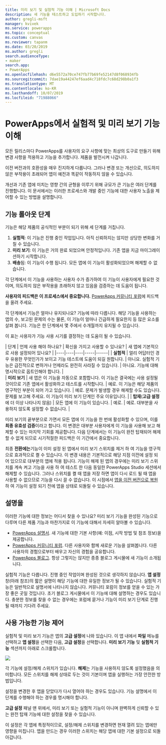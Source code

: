 ```yaml
---
title: 미리 보기 및 실험적 기능 이해 | Microsoft Docs
description: 새 기능을 테스트하고 도입하기 시작합니다.
author: gregli-msft
manager: kvivek
ms.service: powerapps
ms.topic: conceptual
ms.custom: canvas
ms.reviewer: tapanm
ms.date: 03/20/2019
ms.author: gregli
search.audienceType:
- maker
search.app:
- PowerApps
ms.openlocfilehash: d6e5572a70ce747fb77b69fe52147d8f068934fb
ms.sourcegitcommit: 7dae19a44247ef6aad4c718fdc7c68d298b0a1f3
ms.translationtype: MT
ms.contentlocale: ko-KR
ms.lasthandoff: 10/07/2019
ms.locfileid: "71988066"
---
```

# <a name="understand-experimental-and-preview-features-in-powerapps"></a>PowerApps에서 실험적 및 미리 보기 기능 이해

모든 릴리스마다 PowerApps를 사용자의 요구 사항에 맞는 최상의 도구로 만들기 위해 변경 사항을 적용하고 기능을 추가합니다. 제품을 발전시켜 나갑니다.  

이전 버전과의 호환성을 매우 진지하게 다룹니다. 그러나 변경 또는 개선으로, 의도하지 않은 부작용이 초래되어 앱이 예전과 똑같이 작동하지 않을 수 있습니다.

개선과 기존 앱에 미치는 영향 간의 균형을 이루기 위해 규모가 큰 기능은 여러 단계를 진행합니다. 이 문서에서는 이러한 프로세스와 개발 중인 기능에 대한 사용자 노출을 제어할 수 있는 방법을 설명합니다.

## <a name="feature-roll-out-stages"></a>기능 롤아웃 단계

기능은 해당 제품의 공식적인 부분이 되기 위해 세 단계를 거칩니다.

1. **실험적**:  이 기능은 진행 중인 작업입니다. 아직 신뢰하지는 않지만 상당한 변화를 거칠 수 있습니다.
1. **미리 보기**:  이 기능은 거의 완료 되었으며 안정적입니다. 기존 앱을 지금 마이그레이션하기 시작합니다.
1. **배송**됨:  이 기능이 수행 됩니다. 모든 앱에 이 기능이 활성화되었으며 해제할 수 없습니다.

각 단계에서 이 기능을 사용하는 사용자 수가 증가하여 이 기능이 사용자에게 필요한 것이며, 의도하지 않은 부작용을 초래하지 않고 있음을 검증하는 데 도움이 됩니다.

**사용자의 피드백은 이 프로세스에서 중요합니다.**  [PowerApps 커뮤니티 포럼](https://powerusers.microsoft.com/t5/PowerApps-Community/ct-p/PowerApps1)에 피드백을 올려 주세요.

각 단계에서 기능은 얼마나 유지되나요? 기능에 따라 다릅니다. 해당 기능을 사용하는 앱의 수, 보고된 문제의 수는 물론, 이 기능이 얼마나 긴급하게 필요한지 등 많은 요소를 살펴 봅니다. 기능은 한 단계에서 몇 주에서 수개월까지 유지될 수 있습니다.

이 표는 사용자가 기능 사용 시기를 결정하는 데 도움이 될 수 있습니다. 

| 단계 | 언제 사용 해야 하나요? | 확신을 가지고 사용할 수 있나요? | 새 앱에 기본적으로 사용 설정되어 있나요? | 
|----|----|----|-----|------|
| **실험적** | 얼리 어답터인 경우 유용한 무엇인가가 보이고 기능 테스트에 도움이 되길 원합니다. | 아니요.  실험적 기능은 급진적으로 변하거나 언제라도 완전히 사라질 수 있습니다. | 아니요. 기능에 대해 명시적으로 옵트인해야 합니다.  |  
| **미리 보기** | 새 앱은 이 기능을 자동으로 포함합니다.  이 기능은 결국에는 사용 설정될 것이므로 기존 앱에서 활성화하고 테스트를 시작합니다. | 예로. 이 기능은 해당 제품의 영구적인 부분이 되어 가고 있습니다.  | 예로. 문제가 발생할 경우 해제할 수도 있습니다.  문제를 보고해 주세요. 이 기능이 미리 보기 단계인 주요 이유입니다. | 
| **탑재**(**고급 설정**에 더 이상 나타나지 않음) | 모든 앱에 이 기능이 있습니다. | 예로. | 예로.  대부분을 사용하지 않도록 설정할 수 없습니다.  |  

미리 보기의 끝부분으로 가면서 모든 앱에 이 기능을 한 번에 활성화할 수 있으며, 이를 **최종 유효성 검증**이라고 합니다.  이 변경은 대부분 사용자에게 이 기능을 사용해 보고 해제할 수 있는 마지막 기회를 제공합니다. 다음 단계에서는 이 기능이 완전 탑재되어 해제할 수 없게 되므로 시기적절한 피드백은 이 기간에서 중요합니다.

최종 **전환에는**기능이 이미 설정 된 앱에서 미리 보기 스위치를 제거 하 여 기능을 영구적으로 효과적으로 켤 수 있습니다. 이 변경 내용은 기본적으로 해당 지점 이전에 설정 되어 있으므로 대부분의 앱에 적용 됩니다. 기능이 해제 된 앱의 경우에는 미리 보기 스위치를 계속 켜고 기능을 사용 하 여 테스트 한 다음 동일한 PowerApps Studio 세션에서 해제할 수 있습니다. 그러나 스위치를 켤 때 앱을 저장 하면 앱이 다시 로드 될 때 앱을 사용할 수 없으므로 기능을 다시 끌 수 없습니다. 이 시점에서 [앱을 이전 버전으로 복원](restore-an-app.md) 하 여 기능이 설정 되기 전에 앱을 상태로 되돌릴 수 있습니다.

## <a name="documentation"></a>설명을

이러한 기능에 대한 정보는 어디서 찾을 수 있나요?  미리 보기 기능을 완성된 기능으로 다루며 다른 제품 기능과 마찬가지로 이 기능에 대해서 자세히 알아볼 수 있습니다. 
- [PowerApps 설명서](https://docs.microsoft.com/powerapps/maker/canvas-apps/getting-started). 새 기능에 대한 기본 사항(예: 이점, 시작 방법 및 참조 정보)을 제공합니다.
- [PowerApps 커뮤니티 포럼](https://powerusers.microsoft.com/t5/PowerApps-Community/ct-p/PowerApps1).  다른 사용자와 함께 새로운 기능을 살펴봅니다. 다른 사용자의 경험으로부터 배우고 자신의 경험을 공유합니다.
- [PowerApps 블로그](https://powerapps.microsoft.com/blog/).  항상 그렇지는 않지만 종종 블로그 게시물에 새 기능이 소개됩니다.

실험적 기능은 다릅니다.  진행 중인 작업이며 완성된 것으로 생각하지 않습니다. **앱 설정** 창(아래 참조)의 짧은 설명이 해당 기능에 대한 유일한 정보가 될 수 있습니다. 실험적 기능은 일반적으로 설명서에 나타나지 않습니다. 커뮤니티 포럼이 정보를 얻을 수 있는 가장 좋은 곳일 것입니다.  초기 블로그 게시물에서 이 기능에 대해 설명하는 경우도 있습니다.  충분한 정보를 찾을 수 없는 경우에는 포럼에 묻거나 기능이 미리 보기 단계로 진행될 때까지 기다려 주세요.

## <a name="controlling-which-features-are-enabled"></a>사용 가능한 기능 제어

실험적 및 미리 보기 기능은 앱의 **고급 설정**에 나와 있습니다.  이 앱 내에서 **파일** 메뉴를 선택하고 **앱 설정**을 선택한 다음, **고급 설정**을 선택합니다. **미리 보기 기능** 및 **실험적 기능** 섹션까지 아래로 스크롤합니다.

![](media/working-with-experimental/advanced-settings.png)

각 기능에 설정/해제 스위치가 있습니다.  **해제**는 기능을 사용하지 않도록 설정했음을 의미합니다.  모든 스위치를 해제 상태로 두는 것이 기본이며 앱을 실행하는 가장 안전한 방법입니다.

설정을 변경한 후 앱을 닫았다가 다시 열어야 하는 경우도 있습니다.  기능 설명에서 이 단계를 수행해야 하는 경우를 명시해야 합니다.

**고급 설정** 패널 맨 위에서, 미리 보기 또는 실험적 기능이 아니며 완벽하게 신뢰할 수 있는 완전 탑재 기능에 대한 설정을 찾을 수 있습니다. 

이 설정은 각 앱에 특정적이므로, 설정/해제 스위치를 변경하면 현재 열려 있는 앱에만 영향을 미칩니다. 앱을 만드는 경우 이러한 스위치는 해당 앱에 대한 기본 설정으로 되돌아갑니다.
